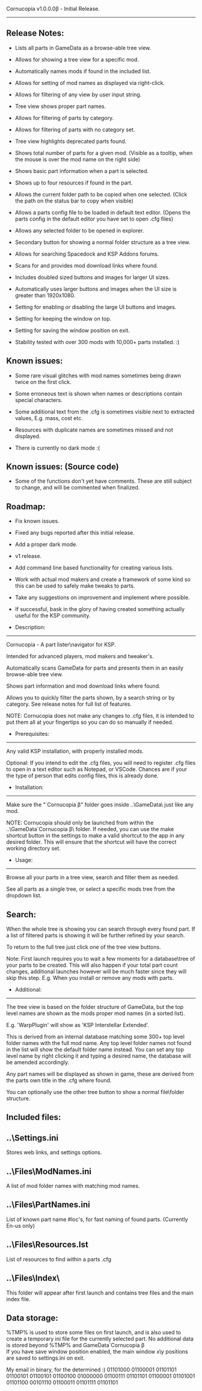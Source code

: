Cornucopia v1.0.0.0β - Initial Release.
***************************************

Release Notes:
--------------

 - Lists all parts in GameData as a browse-able tree view.

 - Allows for showing a tree view for a specific mod.

 - Automatically names mods if found in the included list.

 - Allows for setting of mod names as displayed via right-click.

 - Allows for filtering of any view by user input string.

 - Tree view shows proper part names.

 - Allows for filtering of parts by category.

 - Allows for filtering of parts with no category set.

 - Tree view highlights deprecated parts found.

 - Shows total number of parts for a given mod.
   (Visible as a tooltip, when the mouse is over the mod name on the right side)

 - Shows basic part information when a part is selected.

 - Shows up to four resources if found in the part.

 - Allows the current folder path to be copied when one selected.
   (Click the path on the status bar to copy when visible)

 - Allows a parts config file to be loaded in default text editor.
   (Opens the parts config in the default editor you have set to open .cfg files)

 - Allows any selected folder to be opened in explorer.

 - Secondary button for showing a normal folder structure as a tree view.

 - Allows for searching Spacedock and KSP Addons forums.

 - Scans for and provides mod download links where found.

 - Includes doubled sized buttons and images for larger UI sizes.

 - Automatically uses larger buttons and images when the UI size is greater than 1920x1080.

 - Setting for enabling or disabling the large UI buttons and images.

 - Setting for keeping the window on top.

 - Setting for saving the window position on exit.

 - Stability tested with over 300 mods with 10,000+ parts installed. :)

Known issues:
-------------

 - Some rare visual glitches with mod names sometimes being drawn twice on the first click.

 - Some erroneous text is shown when names or descriptions contain special characters.

 - Some additional text from the .cfg is sometimes visible next to extracted values, E.g. mass, cost etc.

 - Resources with duplicate names are sometimes missed and not displayed.

 - There is currently no dark mode :(

Known issues: (Source code)
---------------------------

 - Some of the functions don't yet have comments.
   These are still subject to change, and will be commented when finalized.

Roadmap:
--------
- Fix known issues.

- Fixed any bugs reported after this initial release.

- Add a proper dark mode.

- v1 release.

- Add command line based functionality for creating various lists.

- Work with actual mod makers and create a framework of some kind so this can be used to safely make tweaks to parts.

- Take any suggestions on improvement and implement where possible.

- If successful, bask in the glory of having created something actually useful for the KSP community.



* Description:
--------------

Cornucopia - A part lister\navigator for KSP.

Intended for advanced players, mod makers and tweaker's.

Automatically scans GameData for parts and presents them in an easily browse-able tree view.

Shows part information and mod download links where found.

Allows you to quickly filter the parts shown, by a search string or by category. See release notes for full list of features.

NOTE: Cornucopia does not make any changes to .cfg files, it is intended to put them all at your fingertips so you can do so manually if needed.

* Prerequisites:
----------------

Any valid KSP installation, with properly installed mods.

Optional: If you intend to edit the .cfg files, you will need to register .cfg files to open in a text editor such as Notepad, or VSCode.
          Chances are if your the type of person that edits config files, this is already done.

* Installation:
---------------

Make sure the "`Cornucopia β" folder goes inside ..\GameData\ just like any mod.

NOTE: Cornucopia should only be launched from within the ..\GameData\`Cornucopia β\ folder.
      If needed, you can use the make shortcut button in the settings to make a valid shortcut to the app in any desired folder.
      This will ensure that the shortcut will have the correct working directory set.
      
* Usage:
--------

Browse all your parts in a tree view, search and filter them as needed.

See all parts as a single tree, or select a specific mods tree from the dropdown list.

Search:
-------

When the whole tree is showing you can search through every found part.
If a list of filtered parts is showing it will be further refined by your search.

To return to the full tree just click one of the tree view buttons.

Note: First launch requires you to wait a few moments for a database\tree of your parts to be created.
      This will also happen if your total part count changes, additional launches however will be much faster since they will skip this step.
      E.g. When you install or remove any mods with parts.

* Additional:
-------------

The tree view is based on the folder structure of GameData, but the top level names are shown as the mods proper mod names (in a sorted list).

E.g. 'WarpPlugin' will show as 'KSP Interstellar Extended'.

This is derived from an internal database matching some 300+ top level folder names with the full mod name.
Any top level folder names not found in the list will show the default folder name instead.
You can set any top level name by right clicking it and typing a desired name, the database will be amended accordingly.

Any part names will be displayed as shown in game, these are derived from the parts own title in the .cfg where found.

You can optionally use the other tree button to show a normal file\folder structure.

Included files:
---------------

..\Settings.ini
---------------
Stores web links, and settings options.

..\Files\ModNames.ini
----------------------
A list of mod folder names with matching mod names.

..\Files\PartNames.ini
----------------------
List of known part name #loc's, for fast naming of found parts.
(Currently En-us only)

..\Files\Resources.lst
----------------------
List of resources to find within a parts .cfg

..\Files\Index\
-----------------
This folder will appear after first launch and contains tree files and the main index file.

Data storage:
-------------

%TMP% is used to store some files on first launch, and is also used to create a temporary ini file for the currently selected part.
No additional data is stored beyond %TMP% and GameData\`Cornucopia β\
If you have save window position enabled, the main window x\y positions are saved to settings.ini on exit.

My email in binary, for the determined :)
01101000 01100001 01101101 01100101 01100101 01100100 01000000 01100111 01101101 01100001 01101001 01101100 00101110 01100011 01101111 01101101
